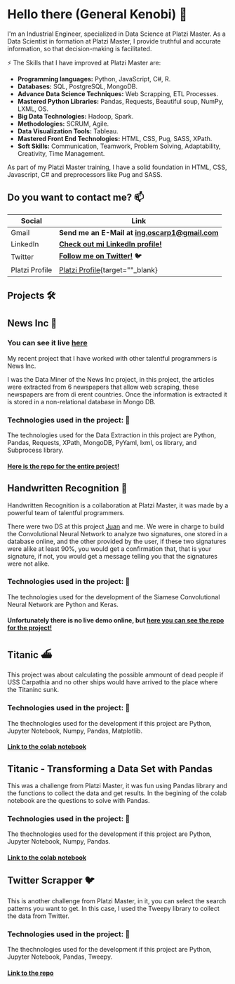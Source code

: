 # Hello there (General Kenobi) 👋

I'm an Industrial Engineer, specialized in Data Science at Platzi Master. As a Data Scientist in formation at Platzi Master, I provide truthful and accurate information, so that decision-making is facilitated. 



⚡ The Skills that I have improved at Platzi Master are:

* **Programming languages:** Python, JavaScript, C#, R.
* **Databases:** SQL, PostgreSQL, MongoDB.
* **Advance Data Science Techniques:** Web Scrapping, ETL Processes.
* **Mastered Python Libraries:** Pandas, Requests, Beautiful soup, NumPy, LXML, OS.
* **Big Data Technologies:** Hadoop, Spark.
* **Methodologies:** SCRUM, Agile.
* **Data Visualization Tools:** Tableau.
* **Mastered Front End Technologies:** HTML, CSS, Pug, SASS, XPath.
* **Soft Skills:** Communication, Teamwork, Problem Solving, Adaptability, Creativity, Time Management.

As part of my Platzi Master training, I have a solid foundation in HTML, CSS, Javascript, C# and preprocessors like Pug and SASS.

## Do you want to contact me? 📫

| Social | Link |
|---|---|
|Gmail | **Send me an E-Mail at <a href="mailto:ing.oscarp1@gmail.com" target="_blank">ing.oscarp1@gmail.com<a>**|
|LinkedIn |**<a href="https://www.linkedin.com/in/oscarpalominocardenas/" target="_blank">Check out mi LinkedIn profile!</a>**|
|Twitter | **<a href="https://twitter.com/OscarPalominoC" target="_blank">Follow me on Twitter!</a>** 🐦 |
| Platzi Profile | [Platzi Profile](https://platzi.com/p/OscarPalomino/){target=""_blank} |

## Projects 🛠

<div>
    <div class="boxContent">
        <h2>News Inc 📜</h2>
        <h3>You can see it live <span><a href="https://news-inc.web.app/" target="_blank">here</a></span></h3>
        <p>My recent project that I have worked with other talentful programmers is News Inc.</p>
        <p>I was the Data Miner of the News Inc project, in this project, the articles were extracted from 6 newspapers that allow web scraping, these newspapers are from di erent countries. Once the information is extracted it is stored in a non-relational database in Mongo DB.</p>
        <h3>Technologies used in the project: 🐍</h3>
        <p>The technologies used for the Data Extraction in this project are Python, Pandas, Requests, XPath, MongoDB, PyYaml, lxml, os library, and Subprocess library.</p>
        <h4><a href="https://github.com/Team-C5-News-Inc" target="_blank">Here is the repo for the entire project!</a></h4>
    </div>
</div>


<div class="boxContainer">
    <div class="boxContent">
        <h2>Handwritten Recognition 🤖</h2>
        <p>Handwritten Recognition is a collaboration at Platzi Master, it was made by a powerful team of talentful programmers.</p>
        <p>There were two DS at this project <a href="https://github.com/juanpanu" target="_blank">Juan</a> and me. We were in charge to build the Convolutional Neural Network to analyze two signatures, one stored in a database online, and the other provided by the user, if these two signatures were alike at least 90%, you would get a confirmation that, that is your signature, if not, you would get a message telling you that the signatures were not alike.</p>
        <h3>Technologies used in the project: 🐍</h3>
        <p>The technologies used for the development of the Siamese Convolutional Neural Network are Python and Keras.</p>
        <h4>Unfortunately there is no live demo online, but <a href="https://github.com/SWAT-Handwritten-Recognition/" target="_blank">here you can see the repo for the project!</a></h4>
    </div>
</div>


<div class="boxContainer">
    <div class="boxContent">
        <h2>Titanic ⛴</h2>
        <p>This project was about calculating the possible ammount of dead people if USS Carpathia and no other ships would have arrived to the place where the Titaninc sunk.</p>
        <h3>Technologies used in the project: 🐍</h3>
        <p>The thechnologies used for the development if this project are Python, Jupyter Notebook, Numpy, Pandas, Matplotlib.</p>
        <h4><a href="https://colab.research.google.com/drive/1AzfUG1UeOXVLXacaYKiGcGa96rP51EGz?usp=sharing#scrollTo=SKyuGjUkD9yc" target="_blank">Link to the colab notebook</a></h4>
    </div>
</div>

### 

<div class="boxContainer">
    <div class="boxContent">
        <h2>Titanic - Transforming a Data Set with Pandas</h2>
        <p>This was a challenge from Platzi Master, it was fun using Pandas library and the functions to collect the data and get results. In the begining of the colab notebook are the questions to solve with Pandas.</p>
        <h3>Technologies used in the project: 🐍</h3>
        <p>The thechnologies used for the development if this project are Python, Jupyter Notebook, Numpy, Pandas.</p>
        <h4><a href="https://colab.research.google.com/drive/1t6h2W2waKUMq_8wbg7F2BL5059rzpjBO?usp=sharing" target="_blank">Link to the colab notebook</a></h4>
    </div>
</div>


### 

<div class="boxContainer">
    <div class="boxContent">
        <h2>Twitter Scrapper 🐦</h2>
        <p>This is another challenge from Platzi Master, in it, you can select the search patterns you want to get. In this case, I used the Tweepy library to collect the data from Twitter.</p>
        <h3>Technologies used in the project: 🐍</h3>
        <p>The thechnologies used for the development if this project are Python, Jupyter Notebook, Pandas, Tweepy.</p>
        <h4><a href="https://github.com/OscarPalominoC/TwitterSearchScraper" target="_blank">Link to the repo</a></h4>
    </div>
</div>